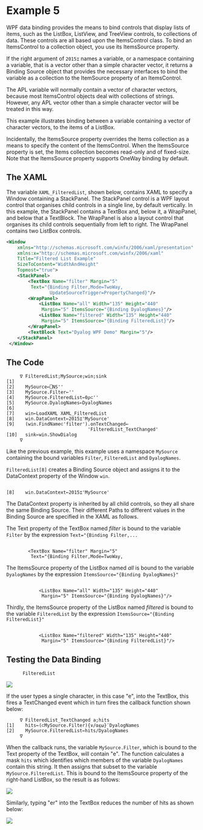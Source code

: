 <h1 class="heading"><span class="name">Example 5</span></h1>

WPF data binding provides the means to bind controls that display lists of items, such as the ListBox, ListView, and TreeView controls, to collections of data. These controls are all based upon the ItemsControl class. To bind an ItemsControl to a collection object, you use its ItemsSource property.

If the right argument of `2015⌶` names a variable, or a namespace containing a variable, that is a vector other than a simple character vector, it returns a Binding Source object that provides the necessary interfaces to bind the variable as a collection to the ItemSource property of an ItemsControl.

The APL variable will normally contain a vector of character vectors, because most ItemsControl objects deal with collections of strings. However, any APL vector other than a simple character vector will be treated in this way.

This example illustrates binding between a variable containing a vector of character vectors, to the items of a ListBox.

Incidentally, the ItemsSource property overrides the Items collection as a means to specify the content of the ItemsControl. When the ItemsSource property is set, the Items collection becomes read-only and of fixed-size. Note that the ItemsSource property supports OneWay binding by default.

## The XAML

The variable `XAML_FilteredList`, shown below, contains XAML to specify a Window containing a StackPanel. The StackPanel control is a WPF layout control that organises child controls in a single line, by default vertically. In this example, the StackPanel contains a TextBox and, below it, a WrapPanel, and below that a TextBlock. The WrapPanel is also a layout control that organises its child controls sequentially from left to right. The WrapPanel contains two ListBox controls.
```xml
<Window 
    xmlns="http://schemas.microsoft.com/winfx/2006/xaml/presentation"
    xmlns:x="http://schemas.microsoft.com/winfx/2006/xaml"
    Title="Filtered List Example"
    SizeToContent="WidthAndHeight"
    Topmost="true">
    <StackPanel>
        <TextBox Name="filter" Margin="5"
         Text="{Binding Filter,Mode=TwoWay,
                UpdateSourceTrigger=PropertyChanged}"/>
        <WrapPanel>
            <ListBox Name="all" Width="135" Height="440"
             Margin="5" ItemsSource="{Binding DyalogNames}"/>
            <ListBox Name="filtered" Width="135" Height="440"
             Margin="5" ItemsSource="{Binding FilteredList}"/>
        </WrapPanel>   
        <TextBlock Text="Dyalog WPF Demo" Margin="5"/>
    </StackPanel>
 </Window>

```

## The Code
```apl
     ∇ FilteredList;MySource;win;sink
[1]
[2]    MySource←⎕NS''
[3]    MySource.Filter←''
[4]    MySource.FilteredList←0⍴⊂''
[5]    MySource.DyalogNames←DyalogNames
[6]
[7]    win←LoadXAML XAML_FilteredList
[8]    win.DataContext←2015⌶'MySource'
[9]    (win.FindName⊂'filter').onTextChanged←
                              'FilteredList_TextChanged'
[10]   sink←win.ShowDialog
     ∇

```

Like the previous example, this example uses a namespace `MySource` containing the bound variables `Filter`, `FilteredList` and `DyalogNames`.

`FilteredList[8]` creates a Binding Source object and assigns it to the DataContext property of the Window `win`.
```apl

[8]    win.DataContext←2015⌶'MySource'
```

The DataContext property is inherited by all child controls, so they all share the same Binding Source. Their different Paths to different values in the Binding Source are specified in the XAML as follows.

The Text property of the TextBox named *filter* is bound to the variable `Filter` by the expression `Text="{Binding Filter,...`
```apl

        <TextBox Name="filter" Margin="5"
         Text="{Binding Filter,Mode=TwoWay,
```

The ItemsSource property of the ListBox named *all* is bound to the variable `DyalogNames` by the expression `ItemsSource="{Binding DyalogNames}"`
```apl

            <ListBox Name="all" Width="135" Height="440"
             Margin="5" ItemsSource="{Binding DyalogNames}"/>
```

Thirdly, the ItemsSource property of the ListBox named *filtered* is bound to the variable `FilteredList` by the expression `ItemsSource="{Binding FilteredList}"`
```apl

            <ListBox Name="filtered" Width="135" Height="440"
             Margin="5" ItemsSource="{Binding FilteredList}"/>
```

## Testing the Data Binding
```apl
      FilteredList
```

![](../../img/data-binding-filteredlist-1.png)

If the user types a single character, in this case "e", into the TextBox, this fires a TextChanged event which in turn fires the callback function shown below:
```apl
     ∇ FilteredList_TextChanged a;hits
[1]    hits←(⊂MySource.Filter){∨/⍺⍷⍵}¨DyalogNames
[2]    MySource.FilteredList←hits/DyalogNames
     ∇

```

When the callback runs, the variable `MySource.Filter`, which is bound to the Text property of the TextBox, will contain "e". The function calculates a mask `hits` which identifies which members of the variable `DyalogNames`  contain this string. It then assigns that subset to the variable `MySource.FilteredList`. This is bound to the ItemsSource property of the right-hand ListBox, so the result is as follows:

![](../../img/data-binding-filteredlist-2.png)

Similarly, typing "er" into the TextBox reduces the number of hits as shown below:

![](../../img/data-binding-filteredlist-3.png)
